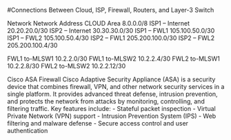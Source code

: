 #Connections Between Cloud, ISP, Firewall, Routers, and Layer-3 Switch

Network	Network Address
CLOUD Area	8.0.0.0/8
ISP1 – Internet	20.20.20.0/30
ISP2 – Internet	30.30.30.0/30
ISP1 – FWL1	105.100.50.0/30
ISP1 – FWL2	105.100.50.4/30
ISP2 – FWL1	205.200.100.0/30
ISP2 – FWL2	205.200.100.4/30

FWL1 to-MLSW1	10.2.2.0/30
FWL1 to-MLSW2	10.2.2.4/30
FWL2 to-MLSW1	10.2.2.8/30
FWL2 to-MLSW2	10.2.2.12/30

Cisco ASA Firewall
Cisco Adaptive Security Appliance (ASA) is a security device that combines firewall, VPN, and other network security services in a single platform. It provides advanced threat defense, intrusion prevention, 
and protects the network from attacks by monitoring, controlling, and filtering traffic. Key features include:
    - Stateful packet inspection
    - Virtual Private Network (VPN) support
    - Intrusion Prevention System (IPS)
    - Web filtering and malware defense
    - Secure access control and user authentication
